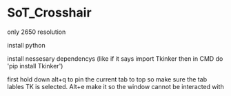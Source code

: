 # SoT_Crosshair
only 2650 resolution

install python

install nessesary dependencys (like if it says import Tkinker then in CMD do 'pip install Tkinker')

first hold down alt+q to pin the current tab to top so make sure the tab lables TK is selected. Alt+e make it so the window cannot be interacted with 
